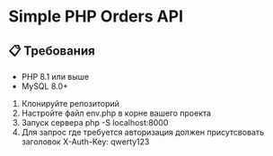 # Simple PHP Orders API

## 📋 Требования

- PHP 8.1 или выше
- MySQL 8.0+

1. Клонируйте репозиторий
2. Настройте файл env.php в корне вашего проекта
3. Запуск сервера php -S localhost:8000
4. Для запрос где требуется авторизация должен присутсвовать заголовок X-Auth-Key: qwerty123
